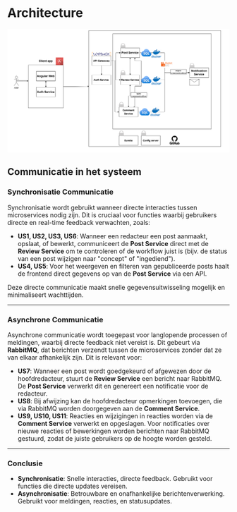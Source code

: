 # Architecture

![alt text](diagram.drawio.png)


## **Communicatie in het systeem**

### **Synchronisatie Communicatie**

Synchronisatie wordt gebruikt wanneer directe interacties tussen microservices nodig zijn. Dit is cruciaal voor functies waarbij gebruikers directe en real-time feedback verwachten, zoals:

- **US1, US2, US3, US6**: Wanneer een redacteur een post aanmaakt, opslaat, of bewerkt, communiceert de **Post Service** direct met de **Review Service** om te controleren of de workflow juist is (bijv. de status van een post wijzigen naar "concept" of "ingediend").
- **US4, US5**: Voor het weergeven en filteren van gepubliceerde posts haalt de frontend direct gegevens op van de **Post Service** via een API.

Deze directe communicatie maakt snelle gegevensuitwisseling mogelijk en minimaliseert wachttijden.

---

### **Asynchrone Communicatie**

Asynchrone communicatie wordt toegepast voor langlopende processen of meldingen, waarbij directe feedback niet vereist is. Dit gebeurt via **RabbitMQ**, dat berichten verzendt tussen de microservices zonder dat ze van elkaar afhankelijk zijn. Dit is relevant voor:

- **US7**: Wanneer een post wordt goedgekeurd of afgewezen door de hoofdredacteur, stuurt de **Review Service** een bericht naar RabbitMQ. De **Post Service** verwerkt dit en genereert een notificatie voor de redacteur.
- **US8**: Bij afwijzing kan de hoofdredacteur opmerkingen toevoegen, die via RabbitMQ worden doorgegeven aan de **Comment Service**.
- **US9, US10, US11**: Reacties en wijzigingen in reacties worden via de **Comment Service** verwerkt en opgeslagen. Voor notificaties over nieuwe reacties of bewerkingen worden berichten naar RabbitMQ gestuurd, zodat de juiste gebruikers op de hoogte worden gesteld.

---

### **Conclusie**

- **Synchronisatie**: Snelle interacties, directe feedback. Gebruikt voor functies die directe updates vereisen.
- **Asynchronisatie**: Betrouwbare en onafhankelijke berichtenverwerking. Gebruikt voor meldingen, reacties, en statusupdates.
